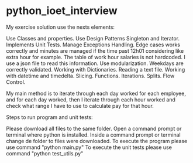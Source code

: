 # python_ioet_interview
My exercise solution use the nexts elements:

Use Classes and properties.
Use Design Patterns Singleton and Iterator.
Implements Unit Tests.
Manage Exceptions Handling.
Edge cases works correctly and minutes are managed if the time past 12h01 considering like extra hour for example.
The table of work hour salaries is not hardcoded. I use a json file to read this information.
Use modularization.
Weekdays are correctly validated.
Working with Dictionaries.
Reading a text file.
Working with datetime and timedelta.
Slicing.
Functions.
Iterations.
Splits.
Flow Control.


My main method is to iterate through each day worked for each employee, and for each day worked, then I iterate through each hour worked and check what range I have to use to calculate pay for that hour.


Steps to run program and unit tests:

Please download all files to the same folder.
Open a command prompt or terminal where python is installed.
Inside a command prompt or terminal change de folder to files were downloaded.
To execute the program please use command "python main.py"
To execute the unit tests please use command "python test_utils.py"
